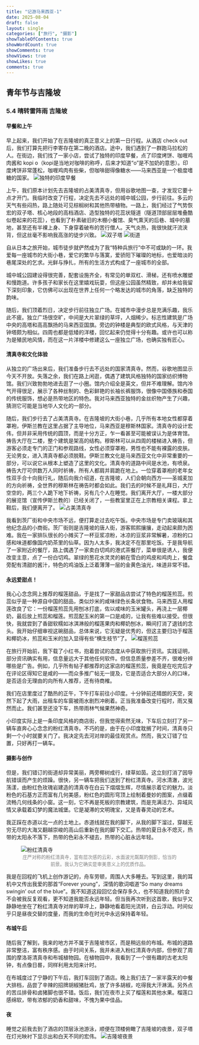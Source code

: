```yaml
---
title: "记游马来西亚-1"
date: 2025-08-04
draft: false
layout: single
categories: ["旅行", "摄影"]
showTableOfContents: true
showWordCount: true
showComments: true
showViews: true
showLikes: true
comments: true
---
```


## 青年节与吉隆坡
### 5.4 晴转雷阵雨 吉隆坡

#### 早餐和上午

早上起来，我们开始了在吉隆坡的真正意义上的第一日行程。从酒店 check out 后，我们打算先把行李寄存在第二晚的酒店。途中，我们遇到了一群跑马拉松的人。在街边，我们找了一家小店，尝试了独特的印度早餐，点了印度烤饼、咖喱鸡肉酱和 kopi o（kopi是当地对咖啡的称呼，后来才知道“o”是不加奶的意思）。印度烤饼非常蓬松，咖喱鸡肉有些柴，但咖啡甜得像糖水——马来西亚是一个极度嗜糖的国家。
![独特的印度早餐](img/奇妙的印度早餐.jpg)

上午，我们原本计划先去吉隆坡的占美清真寺，但用谷歌地图一查，才发现它要十点才开门。我临时改变了行程，决定先去不远处的城中城公园，步行前往。多云的天气有些闷热，路上随处可见棕榈树和其他热带植物。一路上，我们经过了气势恢宏的双子塔、核心地段的高档酒店、造型独特的花蕊状隧道（隧道顶部层层堆叠酷似卷起来的花蕊），也看到了朴素破旧的木棚小餐馆、臭气熏天的后巷、城中的墓地，甚至还有半裸上身、下身穿着破布的苦行僧人。天气炎热，我很快就汗流浃背，但这丝毫不影响我高涨的徒步兴致。
![双子塔](img/双子塔日景.jpg)
![街道](img/街道.jpg)

自从日本之旅开始，城市徒步就俨然成为了我“特种兵旅行”中不可或缺的一环。我爱每一座城市的大街小巷，爱它的繁华与落寞，爱骄阳下璀璨的地标，也爱暗淡的巷尾深处的乞求。光鲜与挣扎，所有的生活方式构成了一座城市的全部。

城中城公园建设得很完善，配套设施齐全，有常见的单双杠、滑梯，还有喷水雕塑和慢跑道。许多孩子和家长在这里嬉戏玩耍，但这座公园虽然精致，却并未给我留下深刻印象，它仿佛可以出现在世界上任何一个略发达的城市的角落，缺乏独特的韵味。

随后，我们顶着烈日，决定步行前往独立广场。在城市中漫步总是充满乐趣，我乐此不疲。独立广场很空旷，中间是大片翠绿的草坪，人烟稀少。标志性建筑是广场中央的高塔和高高飘扬的马来西亚国旗。旁边的钟楼是典型的欧式风格，与天津的钟塔颇为相似。四周也都是低矮的洋楼，回忆起来仍觉得十分有趣。或许也可以称为是殖民地风情，而在这一片洋楼中修建这么一座独立广场，也确实独有匠心。

#### 清真寺和文化体验
从独立的广场出来后，我们准备步行去不远处的国家清真寺。然而，谷歌地图显示今天不开放。失落之余，我们在路上闲逛，偶遇了建筑风格独特的国家纺织博物馆。我们兴致勃勃地进去逛了一小圈。馆内介绍全是英文，但并不难理解。馆内冷气开得很足，展示了各种丝制的、色彩鲜艳的长袖长裤服饰，很像中国傣族和泰国的传统服饰，想必是热带地区的特色。我对马来西亚独特的金丝织物产生了兴趣，猜测它可能是当地华人文化的一部分。

随后，我们步行去了占美清真寺。在吉隆坡的大街小巷，几乎所有本地女性都穿着罩袍，伊斯兰教在这里占据了主导地位，马来西亚是穆斯林国家。清真寺的设计宏伟，但并非采用传统的圆顶，而是十分方正，乍一看甚至可能被误认为是体育馆。祷告大厅在二楼，整个建筑是架高的结构。穆斯林可以从四周的楼梯进入祷告，但游客必须走专门的正门和参观路线，女性必须穿罩袍，男性也不能有裸露的皮肤。无论男女，进入清真寺都必须脱鞋。伊斯兰教文化是马来西亚文化中非常重要的一部分，可以说它从根本上塑造了这里的文化。清真寺的道路中间是水池，有喷泉。祷告大厅可供数万人同时祈祷，所有人都肩并肩跪在地上。一位穿着罩袍的老年女性双手合十向我行礼，随后向我介绍道，在吉隆坡，人们会朝向西方——圣城麦加的方向祈祷，全世界的穆斯林在祷告时都会如此。我们去的时候不是礼拜日，大厅空空的，两三个人跪下地下祈祷，另有几个人在睡觉。我们离开大厅，一楼大部分的展览馆（宣传伊斯兰教的）已经关闭了，一些教室里正在上宗教相关课程。拿上鞋后，我们便离开了。
![占美清真寺](img/占美清真寺.jpg)

我看到茨厂街和中央市场不远，便打算走过去吃午饭。中央市场是专门卖玻璃和其他纪念品的小商街。茨厂街则是吉隆坡的唐人街，游客熙熙攘攘，走动起来颇为困难。我在一家排队很长的小摊买了一杯豆浆凉粉，冰凉的豆浆非常解暑，凉粉的口感和味道都像国内奶茶里的仙草。因为人太多，我决定不在那里吃饭。于是我导航了一家附近的餐厅，路上偶遇了一家卖白切鸡的港式茶餐厅，菜单很是诱人，我便改变主意，点了一份白切鸡。翠绿的葱花水灵灵的躺在雪白的鸡皮和鸡肉上，餐盘旁配有清甜的酱汁，特色的鸡油饭上泛着薄薄一层的金黄色油光，味道非常不错。

#### 永远爱甜点！
我心心念念网上推荐的榴莲甜品，于是找了一家甜品店尝试了特色的榴莲煎蕊。煎蕊似乎是一种源自中国的甜品，类似炒米的咸味绿色长条状食物。马来西亚人用榴莲改良了它：一份榴莲煎蕊先用刨冰打底，佐以咸味的玉米罐头，再浇上一层椰奶，最后放上煎蕊和榴莲。煎蕊配玉米的第一口是咸的，让我有些难以接受。但很快，我就尝到了香甜软糯如冰淇淋般的榴莲果肉和椰奶刨冰，瞬间打消了退钱的念头。我开始仔细审视这碗甜品，总体来说，它无疑是优秀的，但这主要归功于榴莲和椰奶冰，煎蕊和玉米的加入显得有些“横生枝节”了。
![榴莲煎蕊](img/榴莲煎蕊.jpg)

在旅行开始前，我下载了小红书，抱着尝试的态度从中获取旅行资讯。实践证明，部分资讯确实有用，信息量远大于其他任何软件。但信息质量参差不齐，很难分辨哪些是广告。例如，几乎所有帖子都推荐的这家店的榴莲煎蕊，我竟是在吃完后才在评论区得知它是咸的——而众多推广帖无一提及，它是否适合大部分人的口味，是否适合无理由的向所有人推荐，还有待商榷。

我们在店里度过了酷热的正午，下午打车前往小印度。十分钟前还晴朗的天空，突然下起了大雨，出租车的车窗被雨水剧烈冲刷着。正当我准备改变行程时，雨又戛然而止。我们甚至还没下车，热带雨林气候果然神奇。

小印度实际上是一条印度风格的商店街，但我觉得索然无味，下车后立刻打了另一辆车直奔心心念念的粉红清真寺。不巧的是，由于在小印度耽搁了时间，清真寺只剩一个小时就要关门了。我决定先去河对岸的最佳观赏点。然而，我又订错了位置，只好再打一辆车。

#### 摄影与创作
但是，我们错订的街道却异常美丽，两旁椰树成行，绿草如茵。这立刻打消了因导航错误而产生的烦躁。很快，另一辆车把我们送到了粉红清真寺。河水清澈，波光荡漾，由粉红色玫瑰岩建造的清真寺在白云下熠熠生辉，尽情展示着它的魅力。淡粉色的石基方正而富有几何美感，粉红色的圆形穹顶上绘制着曼妙的图案，点缀着流畅几何线条的小窗。这一刻，它不再是死板的宗教建筑，而是充满活力、异域风情又承载着幻梦的魔法城堡。它是凝滞的文明瑰宝，又是青春灵动的艺术。

我正踩在赤道以北一点的土地上。赤道线就在我的脚下，从我的脚下溜过，穿越无穷无尽的大海又翻越崇峻的高山后重新在我的脚下交汇。热带的夏日永不熄灭，热带的太阳永不落下，热带的色彩永不褪去，热带的心脏永远年轻。
<figure>
  <img src="img/粉红清真寺.jpg" alt="粉红清真寺">
  <figcaption style="text-align: center; color: gray; font-size: 0.9em;">
    庄严对称的粉红清真寺，富有层次感的云彩，水面波光粼粼的倒影，恰当的前景。我认为它确实是审美意义上的优质作品。
  </figcaption>
</figure>
我是在回程的飞机上创作游记的，舟车劳顿，周围人大多睡去。写到这里，我的耳机中又传出我爱的那首“Forever young”，深情的歌词唱道“So many dreams swingin’ out of the blue”。我不知道这段回忆会保存多久，也不知道我的照片会不会被我反复观看，更不知道我能否永远年轻。但当我再次听到这首歌，我似乎又静静地坐在了粉红清真寺对岸的草坪上，静静地看着阳光流转，白云浮动。时间似乎只是昼夜交替的度量，而我的生命在时光中永远保持着年轻。

#### 布城午后
随后我了解到，我来的地方并不属于吉隆坡市区，而是稍远些的布城。布城的道路非常整洁，富有秩序感。由于时间关系，我并未进入粉红清真寺内部，但参观了周围的摩洛哥清真寺和布城植物园。在植物园中，我看到了一个很有趣的古老太阳钟，有点像日晷，同样利用太阳来计时。

在布城度过了宁静的下午后，我打车回到了酒店。晚上我们去了一家半露天的中餐大排档，品尝了辛辣的招牌胡椒猪肚鸡，放了许多胡椒，吃得我大汗淋漓。另外点的苦瓜排骨和卤猪脚也很不错。饭后，我们在夜市上买了榴莲和其他水果。榴莲口感绵软，带有浓郁的奶香和甜味，不愧为果中佳品。

#### 夜
睡觉之前我去到了酒店的顶层泳池游泳，顺便在顶楼俯瞰了吉隆坡的夜景，双子塔在灯光映衬下显示出和白天不同的宏伟。
![吉隆坡夜景](img/双子塔夜景.jpg)



